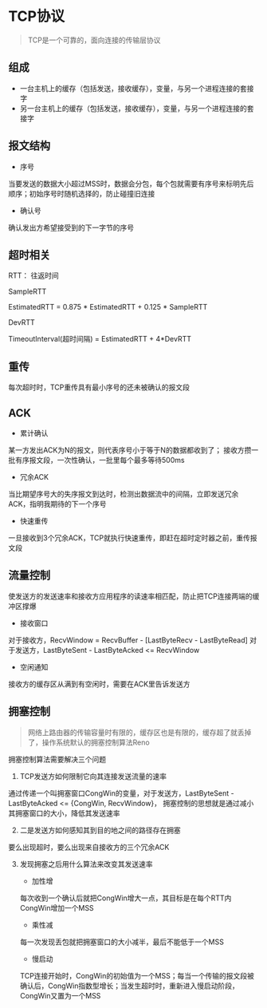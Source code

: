 # TCP协议

> TCP是一个可靠的，面向连接的传输层协议

## 组成

- 一台主机上的缓存（包括发送，接收缓存），变量，与另一个进程连接的套接字
- 另一台主机上的缓存（包括发送，接收缓存），变量，与另一个进程连接的套接字

## 报文结构

- 序号

当要发送的数据大小超过MSS时，数据会分包，每个包就需要有序号来标明先后顺序；初始序号时随机选择的，防止碰撞旧连接

- 确认号

确认发出方希望接受到的下一字节的序号

## 超时相关

RTT： 往返时间

SampleRTT

EstimatedRTT = 0.875 * EstimatedRTT + 0.125 * SampleRTT

DevRTT

TimeoutInterval(超时间隔) = EstimatedRTT + 4*DevRTT

## 重传

每次超时时，TCP重传具有最小序号的还未被确认的报文段

## ACK

- 累计确认
    
某一方发出ACK为N的报文，则代表序号小于等于N的数据都收到了；
接收方攒一批有序报文段，一次性确认，一批里每个最多等待500ms

- 冗余ACK

当比期望序号大的失序报文到达时，检测出数据流中的间隔，立即发送冗余ACK，指明我期待的下一个序号

- 快速重传

一旦接收到3个冗余ACK，TCP就执行快速重传，即赶在超时定时器之前，重传报文段

## 流量控制

使发送方的发送速率和接收方应用程序的读速率相匹配，防止把TCP连接两端的缓冲区撑爆

- 接收窗口

对于接收方，RecvWindow = RecvBuffer - [LastByteRecv - LastByteRead]
对于发送方，LastByteSent - LastByteAcked <= RecvWindow

- 空闲通知

接收方的缓存区从满到有空闲时，需要在ACK里告诉发送方

## 拥塞控制

> 网络上路由器的传输容量时有限的，缓存区也是有限的，缓存超了就丢掉了，操作系统默认的拥塞控制算法Reno

拥塞控制算法需要解决三个问题

1. TCP发送方如何限制它向其连接发送流量的速率

通过传递一个叫拥塞窗口CongWin的变量，对于发送方，LastByteSent - LastByteAcked <= {CongWin, RecvWindow}，
拥塞控制的思想就是通过减小其拥塞窗口的大小，降低其发送速率

2. 二是发送方如何感知其到目的地之间的路径存在拥塞

要么出现超时，要么出现来自接收方的三个冗余ACK

3. 发现拥塞之后用什么算法来改变其发送速率

    - 加性增

    每次收到一个确认后就把CongWin增大一点，其目标是在每个RTT内CongWin增加一个MSS

    - 乘性减

    每一次发现丢包就把拥塞窗口的大小减半，最后不能低于一个MSS

    - 慢启动

    TCP连接开始时，CongWin的初始值为一个MSS；每当一个传输的报文段被确认后，CongWin指数型增长；当发生超时时，重新进入慢启动阶段，CongWin又置为一个MSS
